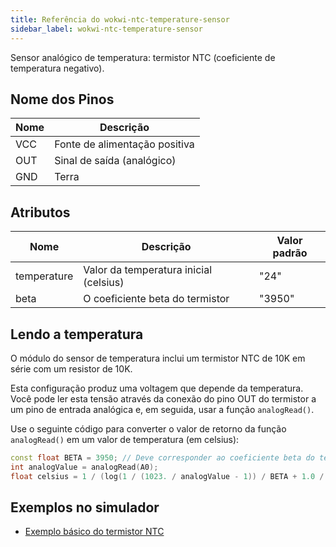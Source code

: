 ```yaml
---
title: Referência do wokwi-ntc-temperature-sensor
sidebar_label: wokwi-ntc-temperature-sensor
---
```


Sensor analógico de temperatura: termistor NTC (coeficiente de temperatura negativo).

<wokwi-ntc-temperature-sensor />

## Nome dos Pinos

| Nome | Descrição                     |
| ---- | ----------------------------- |
| VCC  | Fonte de alimentação positiva |
| OUT  | Sinal de saída (analógico)    |
| GND  | Terra                         |

## Atributos

| Nome        | Descrição                              | Valor padrão  |
| ----------- | -------------------------------------- | ------------- |
| temperature | Valor da temperatura inicial (celsius) | "24"          |
| beta        | O coeficiente beta do termistor        | "3950"        |

## Lendo a temperatura

O módulo do sensor de temperatura inclui um termistor NTC de 10K em série com um resistor de 10K.

Esta configuração produz uma voltagem que depende da temperatura. Você pode ler esta tensão através
da conexão do pino OUT do termistor a um pino de entrada analógica e, em seguida, usar a
função `analogRead()`.

Use o seguinte código para converter o valor de retorno da função `analogRead()` em um valor de temperatura (em celsius):

```cpp
const float BETA = 3950; // Deve corresponder ao coeficiente beta do termistor
int analogValue = analogRead(A0);
float celsius = 1 / (log(1 / (1023. / analogValue - 1)) / BETA + 1.0 / 298.15) - 273.15;
```

## Exemplos no simulador

- [Exemplo básico do termistor NTC](https://wokwi.com/arduino/projects/299330254810382858)
